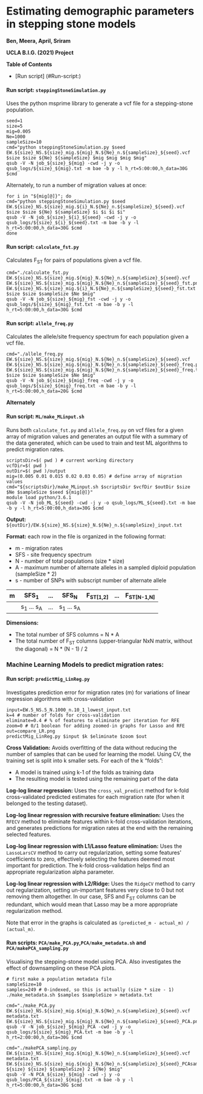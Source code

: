 # Estimating demographic parameters in stepping stone models

**Ben, Meera, April, Sriram**

**UCLA B.I.G. (2021) Project**

**Table of Contents**
- [Run script] (#Run-script:)

#### Run script: `steppingStoneSimulation.py`
Uses the python msprime library to generate a vcf file for a stepping-stone population.
```
seed=1
size=5
mig=0.005
Ne=1000
sampleSize=10
cmd="python steppingStoneSimulation.py $seed EW.${size}_NS.${size}_mig.${mig}_N.${Ne}_n.${sampleSize}_${seed}.vcf $size $size ${Ne} ${sampleSize} $mig $mig $mig $mig"
qsub -V -N job_${size}_${mig} -cwd -j y -o qsub_logs/${size}_${mig}.txt -m bae -b y -l h_rt=5:00:00,h_data=30G $cmd
```
Alternately, to run a number of migration values at once:
```
for i in "${mig[@]}"; do
cmd="python steppingStoneSimulation.py $seed EW.${size}_NS.${size}_mig.${i}_N.${Ne}_n.${sampleSize}_${seed}.vcf $size $size ${Ne} ${sampleSize} $i $i $i $i"
qsub -V -N job_${size}_${i}_${seed} -cwd -j y -o qsub_logs/${size}_${i}_${seed}.txt -m bae -b y -l h_rt=5:00:00,h_data=30G $cmd
done
```
#### Run script: `calculate_fst.py`
Calculates F<sub>ST</sub> for pairs of populations given a vcf file.
```
cmd="./calculate_fst.py EW.${size}_NS.${size}_mig.${mig}_N.${Ne}_n.${sampleSize}_${seed}.vcf EW.${size}_NS.${size}_mig.${mig}_N.${Ne}_n.${sampleSize}_${seed}_fst.png EW.${size}_NS.${size}_mig.${i}_N.${Ne}_n.${sampleSize}_${seed}_fst.txt $size $size $sampleSize $Ne $mig"
qsub -V -N job_${size}_${mig}_fst -cwd -j y -o qsub_logs/${size}_${mig}_fst.txt -m bae -b y -l h_rt=5:00:00,h_data=30G $cmd
```

#### Run script: `allele_freq.py`
Calculates the allele/site frequency spectrum for each population given a vcf file.
```
cmd="./allele_freq.py EW.${size}_NS.${size}_mig.${mig}_N.${Ne}_n.${sampleSize}_${seed}.vcf EW.${size}_NS.${size}_mig.${mig}_N.${Ne}_n.${sampleSize}_${seed}_freq.png EW.${size}_NS.${size}_mig.${mig}_N.${Ne}_n.${sampleSize}_${seed}_freq.txt $size $size $sampleSize $Ne $mig"
qsub -V -N job_${size}_${mig}_freq -cwd -j y -o qsub_logs/${size}_${mig}_freq.txt -m bae -b y -l h_rt=5:00:00,h_data=20G $cmd
```
**Alternately**

#### Run script: `ML/make_MLinput.sh`
Runs both `calculate_fst.py` and `allele_freq.py` on vcf files for a given array of migration values and generates an output file with a summary of the data generated, which can be used to train and test ML algorithms to predict migration rates.
```
scriptsDir=$( pwd ) # current working directory
vcfDir=$( pwd )
outDir=$( pwd )/output
mig=(0.005 0.01 0.015 0.02 0.03 0.05) # define array of migration values
cmd="${scriptsDir}/make_MLinput.sh $scriptsDir $vcfDir $outDir $size $Ne $sampleSize $seed ${mig[@]}"
module load python/3.6.1
qsub -V -N job_ML_${seed} -cwd -j y -o qsub_logs/ML_${seed}.txt -m bae -b y -l h_rt=5:00:00,h_data=30G $cmd
```

**Output:** `${outDir}/EW.${size}_NS.${size}_N.${Ne}_n.${sampleSize}_input.txt`

**Format:** each row in the file is organized in the following format:

* m - migration rates
* SFS - site frequency spectrum
* N - number of total populations (size * size)
* A - maximum number of alternate alleles in a sampled diploid population (sampleSize * 2)
* s - number of SNPs with subscript number of alternate allele

| m | SFS<sub>1</sub>     | ... | SFS<sub>N</sub> | F<sub>ST[1,2]</sub> | ... | F<sub>ST[N-1,N]</sub>
|--- | -------- | ---- | ------------- |---------| -------- | -----------|
| | s<sub>1</sub> ... s<sub>A</sub> | ... | s<sub>1</sub> ... s<sub>A</sub> | | | |

**Dimensions:**

* The total number of SFS columns = N * A
* The total number of F<sub>ST</sub> columns (upper-triangular NxN matrix, without the diagonal) = N * (N - 1) / 2


### Machine Learning Models to predict migration rates:
#### Run script: `predictMig_LinReg.py`

Investigates prediction error for migration rates (m) for variations of linear regression algorithms with cross-validation
```
input=EW.5_NS.5_N.1000_n.10_1_lowest_input.txt
k=4 # number of folds for cross-validation
eliminate=0.4 # % of features to eliminate per iteration for RFE
zoom=0 # 0/1 boolean for adding zoomed-in graphs for Lasso and RFE
out=compare_LR.png
predictMig_LinReg.py $input $k $eliminate $zoom $out
```
**Cross Validation:** Avoids overfitting of the data without reducing the number of samples that can be used for learning the model. Using CV, the training set is split into k smaller sets. For each of the k “folds”:

* A model is trained using k-1 of the folds as training data
* The resulting model is tested using the remaining part of the data

**Log-log linear regression:** Uses the `cross_val_predict` method for k-fold cross-validated predicted estimates for each migration rate (for when it belonged to the testing dataset).

**Log-log linear regression with recursive feature elimination:** Uses the `RFECV` method to eliminate features within k-fold cross-validation iterations, and generates predictions for migration rates at the end with the remaining selected features.

**Log-log linear regression with L1/Lasso feature elimination:** Uses the `LassoLarsCV` method to carry out regularization, setting some features' coefficients to zero, effectively selecting the features deemed most important for prediction. The k-fold cross-validation helps find an appropriate regularization alpha parameter. 

**Log-log linear regression with L2/Ridge:** Uses the `RidgeCV` method to carry out regularization, setting un-important features very close to 0 but not removing them altogether. In our case, SFS and F<sub>ST</sub> columns can be redundant, which would mean that Lasso may be a more appropriate regularization method.

Note that error in the graphs is calculated as `(predicted_m - actual_m) / (actual_m)`.

#### Run scripts: `PCA/make_PCA.py`,`PCA/make_metadata.sh` and `PCA/makePCA_sampling.py`
Visualising the stepping-stone model using PCA. Also investigates the effect of downsampling on these PCA plots.
```
# first make a population metadata file
sampleSize=10
samples=249 # 0-indexed, so this is actually (size * size - 1)
./make_metadata.sh $samples $sampleSize > metadata.txt

cmd="./make_PCA.py EW.${size}_NS.${size}_mig.${mig}_N.${Ne}_n.${sampleSize}_${seed}.vcf metadata.txt EW.${size}_NS.${size}_mig.${mig}_N.${Ne}_n.${sampleSize}_${seed}_PCA.png"
qsub -V -N job_${size}_${mig}_PCA -cwd -j y -o qsub_logs/${size}_${mig}_PCA.txt -m bae -b y -l h_rt=2:00:00,h_data=30G $cmd

cmd="./makePCA_sampling.py EW.${size}_NS.${size}_mig.${mig}_N.${Ne}_n.${sampleSize}_${seed}.vcf metadata.txt EW.${size}_NS.${size}_mig.${mig}_N.${Ne}_n.${sampleSize}_${seed}_PCAsampling.png ${size} ${size} ${sampleSize} 2 ${Ne} $mig"
qsub -V -N PCA_${size}_${mig} -cwd -j y -o qsub_logs/PCA_${size}_${mig}.txt -m bae -b y -l h_rt=5:00:00,h_data=30G $cmd
```
